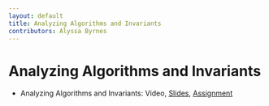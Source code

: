 ```yaml
---
layout: default
title: Analyzing Algorithms and Invariants
contributors: Alyssa Byrnes
---
```


# Analyzing Algorithms and Invariants

* Analyzing Algorithms and Invariants: Video, [Slides](/comp283/lessons/Recursion.html), [Assignment](https://www.gradescope.com/)
